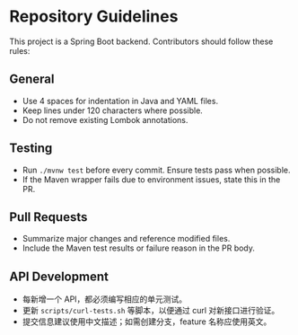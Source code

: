 # Repository Guidelines

This project is a Spring Boot backend. Contributors should follow these rules:

## General
- Use 4 spaces for indentation in Java and YAML files.
- Keep lines under 120 characters where possible.
- Do not remove existing Lombok annotations.

## Testing
- Run `./mvnw test` before every commit. Ensure tests pass when possible.
- If the Maven wrapper fails due to environment issues, state this in the PR.

## Pull Requests
- Summarize major changes and reference modified files.
- Include the Maven test results or failure reason in the PR body.

## API Development
- 每新增一个 API，都必须编写相应的单元测试。
- 更新 `scripts/curl-tests.sh` 等脚本，以便通过 curl 对新接口进行验证。
- 提交信息建议使用中文描述；如需创建分支，feature 名称应使用英文。


